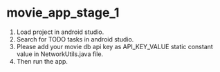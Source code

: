 # movie_app_stage_1
1. Load project in android studio.
2. Search for TODO tasks in android studio.
3. Please add your movie db api key as API_KEY_VALUE static constant value in NetworkUtils.java file.
4. Then run the app.